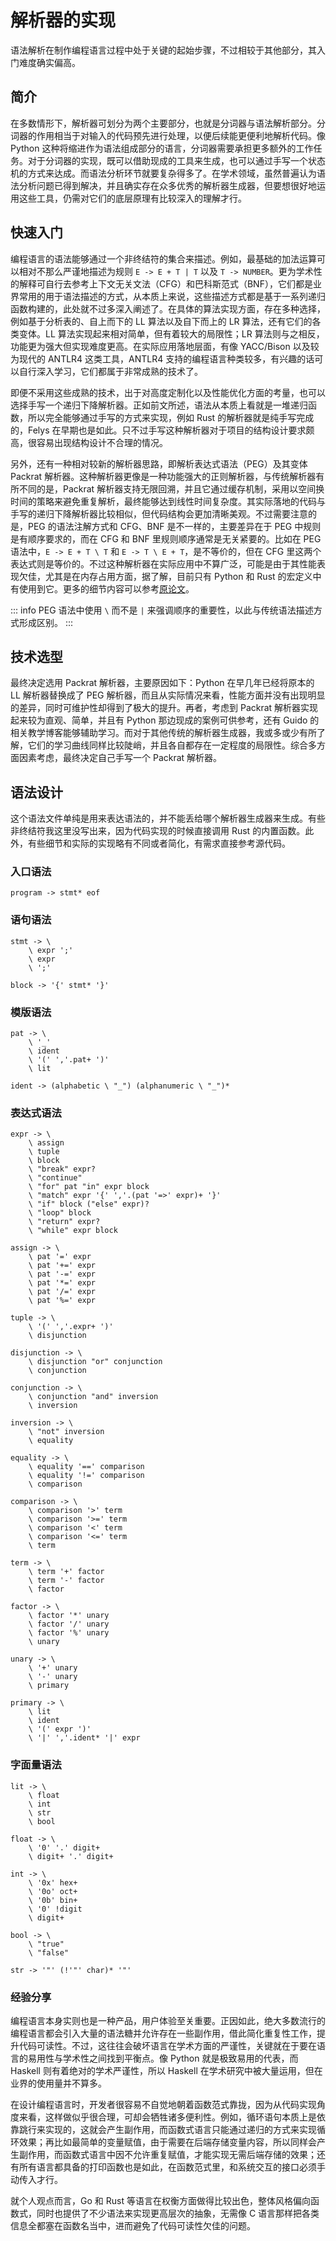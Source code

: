 # 解析器的实现

语法解析在制作编程语言过程中处于关键的起始步骤，不过相较于其他部分，其入门难度确实偏高。

## 简介

在多数情形下，解析器可划分为两个主要部分，也就是分词器与语法解析部分。分词器的作用相当于对输入的代码预先进行处理，以便后续能更便利地解析代码。像 Python 这种将缩进作为语法组成部分的语言，分词器需要承担更多额外的工作任务。对于分词器的实现，既可以借助现成的工具来生成，也可以通过手写一个状态机的方式来达成。而语法分析环节就要复杂得多了。在学术领域，虽然普遍认为语法分析问题已得到解决，并且确实存在众多优秀的解析器生成器，但要想很好地运用这些工具，仍需对它们的底层原理有比较深入的理解才行。

## 快速入门

编程语言的语法能够通过一个非终结符的集合来描述。例如，最基础的加法运算可以相对不那么严谨地描述为规则 `E -> E + T | T` 以及 `T -> NUMBER`。更为学术性的解释可自行去参考上下文无关文法（CFG）和巴科斯范式（BNF），它们都是业界常用的用于语法描述的方式，从本质上来说，这些描述方式都是基于一系列递归函数构建的，此处就不过多深入阐述了。在具体的算法实现方面，存在多种选择，例如基于分析表的、自上而下的 LL 算法以及自下而上的 LR 算法，还有它们的各类变体。LL 算法实现起来相对简单，但有着较大的局限性；LR 算法则与之相反，功能更为强大但实现难度更高。在实际应用落地层面，有像 YACC/Bison 以及较为现代的 ANTLR4 这类工具，ANTLR4 支持的编程语言种类较多，有兴趣的话可以自行深入学习，它们都属于非常成熟的技术了。

即便不采用这些成熟的技术，出于对高度定制化以及性能优化方面的考量，也可以选择手写一个递归下降解析器。正如前文所述，语法从本质上看就是一堆递归函数，所以完全能够通过手写的方式来实现，例如 Rust 的解析器就是纯手写完成的，Felys 在早期也是如此。只不过手写这种解析器对于项目的结构设计要求颇高，很容易出现结构设计不合理的情况。

另外，还有一种相对较新的解析器思路，即解析表达式语法（PEG）及其变体 Packrat 解析器。这种解析器更像是一种功能强大的正则解析器，与传统解析器有所不同的是，Packrat 解析器支持无限回溯，并且它通过缓存机制，采用以空间换时间的策略来避免重复解析，最终能够达到线性时间复杂度。其实际落地的代码与手写的递归下降解析器比较相似，但代码结构会更加清晰美观。不过需要注意的是，PEG 的语法注解方式和 CFG、BNF 是不一样的，主要差异在于 PEG 中规则是有顺序要求的，而在 CFG 和 BNF 里规则顺序通常是无关紧要的。比如在 PEG 语法中，`E -> E + T \ T` 和 `E -> T \ E + T`，是不等价的，但在 CFG 里这两个表达式则是等价的。不过这种解析器在实际应用中不算广泛，可能是由于其性能表现欠佳，尤其是在内存占用方面，据了解，目前只有 Python 和 Rust 的宏定义中有使用到它。更多的细节内容可以参考[原论文](https://pdos.csail.mit.edu/~baford/packrat/thesis/thesis.pdf)。

::: info
PEG 语法中使用 `\` 而不是 `|` 来强调顺序的重要性，以此与传统语法描述方式形成区别。
:::

## 技术选型

最终决定选用 Packrat 解析器，主要原因如下：Python 在早几年已经将原本的 LL 解析器替换成了 PEG 解析器，而且从实际情况来看，性能方面并没有出现明显的差异，同时可维护性却得到了极大的提升。再者，考虑到 Packrat 解析器实现起来较为直观、简单，并且有 Python 那边现成的案例可供参考，还有 Guido 的相关教学博客能够辅助学习。而对于其他传统的解析器生成器，我或多或少有所了解，它们的学习曲线同样比较陡峭，并且各自都存在一定程度的局限性。综合多方面因素考虑，最终决定自己手写一个 Packrat 解析器。

## 语法设计

这个语法文件单纯是用来表达语法的，并不能丢给哪个解析器生成器来生成。有些非终结符我这里没写出来，因为代码实现的时候直接调用 Rust 的内置函数。此外，有些细节和实际的实现略有不同或者简化，有需求直接参考源代码。

### 入口语法

```
program -> stmt* eof
```

### 语句语法

```
stmt -> \
    \ expr ';'
    \ expr
    \ ';'

block -> '{' stmt* '}'
```

### 模版语法

```
pat -> \
    \ '_'
    \ ident
    \ '(' ','.pat+ ')'
    \ lit

ident -> (alphabetic \ "_") (alphanumeric \ "_")*
```

### 表达式语法

```
expr -> \
    \ assign
    \ tuple
    \ block
    \ "break" expr?
    \ "continue"
    \ "for" pat "in" expr block
    \ "match" expr '{' ','.(pat '=>' expr)+ '}'
    \ "if" block ("else" expr)?
    \ "loop" block
    \ "return" expr?
    \ "while" expr block

assign -> \
    \ pat '=' expr
    \ pat '+=' expr
    \ pat '-=' expr
    \ pat '*=' expr
    \ pat '/=' expr
    \ pat '%=' expr

tuple -> \
    \ '(' ','.expr+ ')'
    \ disjunction

disjunction -> \
    \ disjunction "or" conjunction
    \ conjunction

conjunction -> \
    \ conjunction "and" inversion
    \ inversion

inversion -> \
    \ "not" inversion
    \ equality

equality -> \
    \ equality '==' comparison
    \ equality '!=' comparison
    \ comparison

comparison -> \
    \ comparison '>' term
    \ comparison '>=' term
    \ comparison '<' term
    \ comparison '<=' term
    \ term

term -> \
    \ term '+' factor
    \ term '-' factor
    \ factor

factor -> \
    \ factor '*' unary
    \ factor '/' unary
    \ factor '%' unary
    \ unary

unary -> \
    \ '+' unary
    \ '-' unary
    \ primary

primary -> \
    \ lit
    \ ident
    \ '(' expr ')'
    \ '|' ','.ident* '|' expr
```

### 字面量语法

```
lit -> \
    \ float
    \ int
    \ str
    \ bool

float -> \
    \ '0' '.' digit+
    \ digit+ '.' digit+

int -> \
    \ '0x' hex+
    \ '0o' oct+
    \ '0b' bin+
    \ '0' !digit
    \ digit+

bool -> \
    \ "true"
    \ "false"

str -> '"' (!'"' char)* '"'
```

### 经验分享

编程语言本身实则也是一种产品，用户体验至关重要。正因如此，绝大多数流行的编程语言都会引入大量的语法糖并允许存在一些副作用，借此简化重复性工作，提升代码可读性。不过，这往往会破坏语言在学术方面的严谨性，关键就在于要在语言的易用性与学术性之间找到平衡点。像 Python 就是极致易用的代表，而 Haskell 则有着绝对的学术严谨性，所以 Haskell 在学术研究中被大量运用，但在业界的使用量并不算多。

在设计编程语言时，开发者很容易不自觉地朝着函数范式靠拢，因为从代码实现角度来看，这样做似乎很合理，可却会牺牲诸多便利性。例如，循环语句本质上是依靠跳行来实现的，这就会产生副作用，而函数式语言只能通过递归的方式来实现循环效果；再比如最简单的变量赋值，由于需要在后端存储变量内容，所以同样会产生副作用，而函数式语言中因不允许重复赋值，才能实现无需后端存储的效果；还有所有语言都具备的打印函数也是如此，在函数范式里，和系统交互的接口必须手动传入才行。

就个人观点而言，Go 和 Rust 等语言在权衡方面做得比较出色，整体风格偏向函数式，同时也提供了不少语法来实现更高层次的抽象，无需像 C 语言那样把各类信息全都塞在函数名当中，进而避免了代码可读性欠佳的问题。
